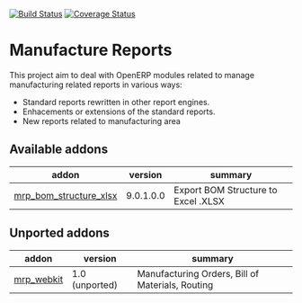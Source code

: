 [![Build Status](https://travis-ci.org/OCA/manufacture-reporting.svg?branch=9.0)](https://travis-ci.org/OCA/manufacture-reporting)
[![Coverage Status](https://coveralls.io/repos/OCA/manufacture-reporting/badge.png?branch=9.0)](https://coveralls.io/r/OCA/manufacture-reporting?branch=9.0)

Manufacture Reports
===================

This project aim to deal with OpenERP modules related to manage manufacturing related reports in various ways:

- Standard reports rewritten in other report engines.
- Enhacements or extensions of the standard reports.
- New reports related to manufacturing area

[//]: # (addons)
Available addons
----------------
addon | version | summary
--- | --- | ---
[mrp_bom_structure_xlsx](mrp_bom_structure_xlsx/) | 9.0.1.0.0 | Export BOM Structure to Excel .XLSX

Unported addons
---------------
addon | version | summary
--- | --- | ---
[mrp_webkit](mrp_webkit/) | 1.0 (unported) | Manufacturing Orders, Bill of Materials, Routing

[//]: # (end addons)
